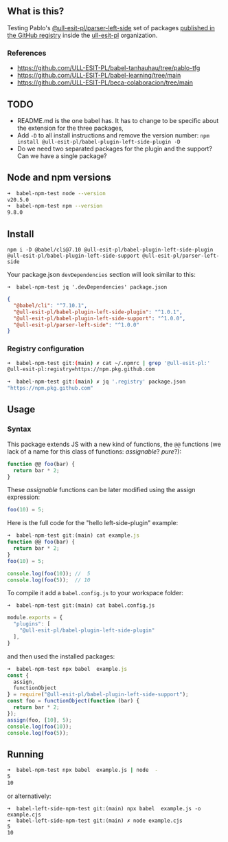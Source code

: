## What is this?

Testing Pablo's [@ull-esit-pl/parser-left-side](https://github.com/orgs/ULL-ESIT-PL/packages/npm/package/parser-left-side) set of packages [published in the GitHub registry](https://github.com/orgs/ULL-ESIT-PL/packages) inside the [ull-esit-pl](https://github.com/ULL-ESIT-PL/) organization.

### References

- https://github.com/ULL-ESIT-PL/babel-tanhauhau/tree/pablo-tfg
- https://github.com/ULL-ESIT-PL/babel-learning/tree/main
- https://github.com/ULL-ESIT-PL/beca-colaboracion/tree/main



## TODO

-  README.md is the one babel has. It has to change to be specific about the extension for the three packages,
-  Add `-D` to all install instructions and remove the version number: `npm install @ull-esit-pl/babel-plugin-left-side-plugin -D`
-  Do we need two separated packages for the plugin and the support? Can we have a single package?

## Node and npm versions

```bash
➜  babel-npm-test node --version
v20.5.0
➜  babel-npm-test npm --version
9.8.0
```

## Install

```
npm i -D @babel/cli@7.10 @ull-esit-pl/babel-plugin-left-side-plugin @ull-esit-pl/babel-plugin-left-side-support @ull-esit-pl/parser-left-side 
```

Your package.json `devDependencies` section will look similar to this:

`➜  babel-npm-test jq '.devDependencies' package.json`
```json
{
  "@babel/cli": "^7.10.1",
  "@ull-esit-pl/babel-plugin-left-side-plugin": "^1.0.1",
  "@ull-esit-pl/babel-plugin-left-side-support": "^1.0.0",
  "@ull-esit-pl/parser-left-side": "^1.0.0"
}
```

### Registry configuration

```bash
➜  babel-npm-test git:(main) ✗ cat ~/.npmrc | grep '@ull-esit-pl:'
@ull-esit-pl:registry=https://npm.pkg.github.com
```

```bash
➜  babel-npm-test git:(main) ✗ jq '.registry' package.json 
"https://npm.pkg.github.com"
```

## Usage

### Syntax

This package extends JS  with a new kind of functions, the `@@` functions (we lack of a name for this class of functions: *assignable*? *pure*?):

```js 
function @@ foo(bar) {
  return bar * 2;
}
```

These *assignable* functions can be later modified  using the assign expression:

```js
foo(10) = 5;
```

Here is the full code for the "hello left-side-plugin" example:

```js
➜  babel-npm-test git:(main) cat example.js 
function @@ foo(bar) {
  return bar * 2;
}
foo(10) = 5;

console.log(foo(10)); //  5
console.log(foo(5));  // 10
```

To compile it add a `babel.config.js` to your workspace folder:

`➜  babel-npm-test git:(main) cat babel.config.js`
```js
module.exports = {
  "plugins": [
    "@ull-esit-pl/babel-plugin-left-side-plugin"
  ],
}
```

and then used the installed packages:

```js
➜  babel-npm-test npx babel  example.js                                                      
const {
  assign,
  functionObject
} = require("@ull-esit-pl/babel-plugin-left-side-support");
const foo = functionObject(function (bar) {
  return bar * 2;
});
assign(foo, [10], 5);
console.log(foo(10));
console.log(foo(5));
```

## Running

```bash
➜  babel-npm-test npx babel  example.js | node  -
5
10
```

or alternatively:

```
➜  babel-left-side-npm-test git:(main) npx babel  example.js -o example.cjs
➜  babel-left-side-npm-test git:(main) ✗ node example.cjs 
5
10
```